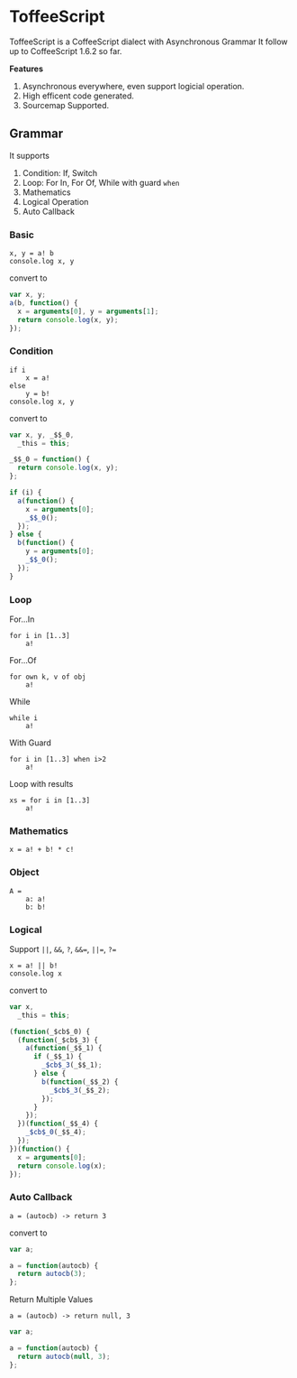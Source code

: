 ToffeeScript
============

ToffeeScript is a CoffeeScript dialect with Asynchronous Grammar
It follow up to CoffeeScript 1.6.2 so far.

**Features**

1. Asynchronous everywhere, even support logicial operation.
2. High efficent code generated.
3. Sourcemap Supported.

Grammar
-------
It supports

1. Condition: If, Switch
2. Loop: For In, For Of, While with guard `when`
3. Mathematics
4. Logical Operation
5. Auto Callback

### Basic

    x, y = a! b
    console.log x, y

convert to

```javascript
var x, y;
a(b, function() {
  x = arguments[0], y = arguments[1];
  return console.log(x, y);
});
```
    
### Condition

    if i
        x = a!
    else
        y = b!
    console.log x, y
        
convert to

```javascript
var x, y, _$$_0,
  _this = this;

_$$_0 = function() {
  return console.log(x, y);
};

if (i) {
  a(function() {
    x = arguments[0];
    _$$_0();
  });
} else {
  b(function() {
    y = arguments[0];
    _$$_0();
  });
}
```

### Loop

For...In

    for i in [1..3]
        a!
        
For...Of

    for own k, v of obj
        a!

While

    while i
        a!

With Guard

    for i in [1..3] when i>2
        a!
        
Loop with results

    xs = for i in [1..3]
        a!

### Mathematics

    x = a! + b! * c!

### Object

    A = 
        a: a!
        b: b!

### Logical

Support `||`, `&&`, `?`, `&&=`, `||=`, `?=`

    x = a! || b!
    console.log x

convert to

```javascript
var x,
  _this = this;

(function(_$cb$_0) {
  (function(_$cb$_3) {
    a(function(_$$_1) {
      if (_$$_1) {
        _$cb$_3(_$$_1);
      } else {
        b(function(_$$_2) {
          _$cb$_3(_$$_2);
        });
      }
    });
  })(function(_$$_4) {
    _$cb$_0(_$$_4);
  });
})(function() {
  x = arguments[0];
  return console.log(x);
});
```
    
### Auto Callback

    a = (autocb) -> return 3
    
convert to

```javascript
var a;

a = function(autocb) {
  return autocb(3);
};
```
    
Return Multiple Values

    a = (autocb) -> return null, 3

```javascript
var a;

a = function(autocb) {
  return autocb(null, 3);
};
```
